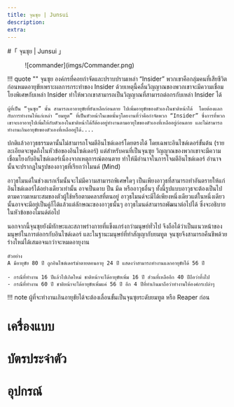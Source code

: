```yaml
---
title: จุนซุย | Junsui
description: 
extra:
---
```


#「  จุนซุย | Junsui  」

<figure markdown>
  ![commander](imgs/Commander.png)
</figure>

!!! quote ""
    จุนซุย องค์กรที่คอยกำจัดและปราบปรามเหล่า “Insider” พวกเขาคือกลุ่มคนที่เสียชีวิตก่อนหมดอายุขัยเพราะผลการกระทำของ Insider ด้วยเหตุนี้คลื่นวิญญาณของพวกเขาจะมีความเชื่อมโยงพิเศษกับเหล่า Insider ทำให้พวกเขาสามารถเป็นวิญญาณที่สามารถต่อกรกับเหล่า Insider ได้

    ผู้ที่เป็น “จุนซุย” นั้น สามารถเอาอายุขัยที่ยังเหลือก่อนตาย ไปเพิ่มอายุขัยของตัวเองในชาติหน้าได้  โดยต้องแลกกับการทำงานให้แก่เหล่า “ยมทูต” ที่เป็นหัวหน้าในเขตนั้นๆโดยงานที่ว่าคือกำจัดพวก “Insider” ซึ่งการที่พวกเขาจะเอาอายุไปเพิ่มให้กับตัวเองในชาติหน้าได้ก็ต้องอยู่ทำงานตามอายุไขของตัวเองที่เหลืออยู่ก่อนตาย และไม่สามารถทำงานเกินอายุขัยของตัวเองที่เหลืออยู่ได้....


ปกติแล้วอาวุธธรรมดานั้นไม่สามารถโจมตีอินไซด์เดอร์โดยตรงได้ โดยเฉพาะอินไซด์เดอร์ขั้นต้น (รายละเอียดจะพูดถึงในหัวข้อของอินไซด์เดอร์) แต่สำหรับคนที่เป็นจุนซุย วิญญาณของพวกเขาจะมีความเชื่อมโยงกับอินไซด์เดอร์เนื่องจากเหตุการณ์ตอนตาย ทำให้มีอำนาจในการโจมตีอินไซด์เดอร์ อำนาจนั้นจะปรากฏในรูปของอาวุธที่เรียกว่าไมนด์ (Mind)

อาวุธไมนด์ในช่วงแรกเริ่มนั้นจะไม่มีความสามารถพิเศษใดๆ เป็นเพียงอาวุธที่สามารถทำอันตรายให้แก่อินไซด์เดอร์ได้อย่างเดียวเท่านั้น อาจเป็นดาบ ปืน มีด หรืออาวุธอื่นๆ ทั้งนี้รูปแบบอาวุธจะต้องเป็นไปตามความเหมาะสมของตัวผู้ใช้หรือตามคลาสที่ตนอยู่ อาวุธไมนด์จะมีได้เพียงหนึ่งเดียวแต่ในหนึ่งเดียวนั้นอาจจะมีอยู่เป็นคู่ก็ได้แล้วแต่ลักษณะของอาวุธนั้นๆ อาวุธไมนด์สามารถพัฒนาต่อไปได้ ซึ่งจะอธิบายในหัวข้อของไมนด์ต่อไป

นอกจากนี้จุนซุยยังมีทักษะและสภาพร่างกายที่แข็งแกร่งกว่ามนุษย์ทั่วไป จึงถือได้ว่าเป็นแนวหน้าของมนุษย์ในการต่อกรกับอินไซด์เดอร์ และในฐานะมนุษย์ที่ทำสัญญากับยมทูต จุนซุยจึงสามารถคืนชีพด้วยร่างใหม่ได้เสมอจนกว่าจะหมดอายุงาน

```
ตัวอย่าง
A มีอายุขัย 80 ปี ถูกอินไซด์เดอร์ฆ่าตายตอนอายุ 24 ปี แสดงว่าสามารถทำงานแลกอายุขัยได้ 56 ปี

- กรณีที่ทำงาน 16 ปีแล้วไปเกิดใหม่ ชาติหน้าจะได้อายุขัยเพิ่ม 16 ปี ส่วนที่เหลืออีก 40 ปีถือว่าทิ้งไป
- กรณีที่ทำงาน 60 ปี ชาติหน้าจะได้อายุขัยเพิ่มแค่ 56 ปี อีก 4 ปีที่ทำเกินมาถือว่าทำงานให้องค์กรเปล่าๆ
```

!!! note
    ผู้ที่จะทำงานเกินอายุขัยได้จะต้องเลื่อนขั้นเป็นจุนซุยระดับยมทูต หรือ Reaper ก่อน

# เครื่องแบบ

# บัตรประจำตัว

# อุปกรณ์
